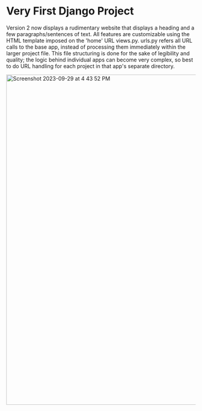 # Very First Django Project

Version 2 now displays a rudimentary website that displays a heading and a few paragraphs/sentences of text. All features are customizable using the HTML template imposed on the 'home' URL views.py. urls.py refers all URL calls to the base app, instead of processing them immediately within the larger project file. This file structuring is done for the sake of legibility and quality; the logic behind individual apps can become very complex, so best to do URL handling for each project in that app's separate directory. 

<img width="878" alt="Screenshot 2023-09-29 at 4 43 52 PM" src="https://github.com/visyat/vy_django_i1/assets/135551666/fb1bc3fd-6f74-43d6-8fd6-a10197289cbe">

